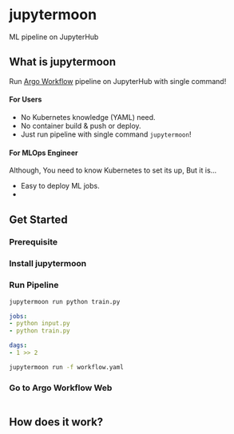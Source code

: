 # jupytermoon

ML pipeline on JupyterHub

## What is jupytermoon

Run [Argo Workflow](https://argoproj.github.io/argo) pipeline on JupyterHub with single command!

#### For Users
- No Kubernetes knowledge (YAML) need.
- No container build & push or deploy.
- Just run pipeline with single command `jupytermoon`!

#### For MLOps Engineer

Although, You need to know Kubernetes to set its up, But it is...

- Easy to deploy ML jobs.
- 



## Get Started

### Prerequisite




### Install jupytermoon



### Run Pipeline

```bash
jupytermoon run python train.py
```


```yaml
jobs:
- python input.py 
- python train.py

dags:
- 1 >> 2
```


```bash
jupytermoon run -f workflow.yaml
```

### Go to Argo Workflow Web

![]()



## How does it work?